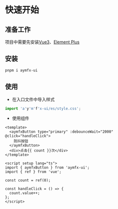 # 快速开始

## 准备工作

项目中需要先安装[Vue3](https://cn.vuejs.org/)、[Element Plus](https://element-plus.org/zh-CN/guide/design.html)

## 安装

```bash
pnpm i aymfx-ui
```

## 使用

- 在入口文件中导入样式

```js
import 'a'y'm'f'x-ui/es/style.css';
```

- 使用组件

```vue
<template>
  <aymfxButton type="primary" :debounceWait="2000" @click="handleClick">
    防抖按钮
  </aymfxButton>
  <div>点击{{ count }}次</div>
</template>

<script setup lang="ts">
import { aymfxButton } from 'aymfx-ui';
import { ref } from 'vue';

const count = ref(0);

const handleClick = () => {
  count.value++;
};
</script>
```
